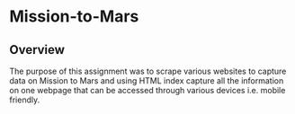 # Mission-to-Mars
## Overview
The purpose of this assignment was to scrape various websites to capture data on Mission to Mars and using HTML index capture all the information on one webpage that can be accessed through various devices i.e. mobile friendly.
